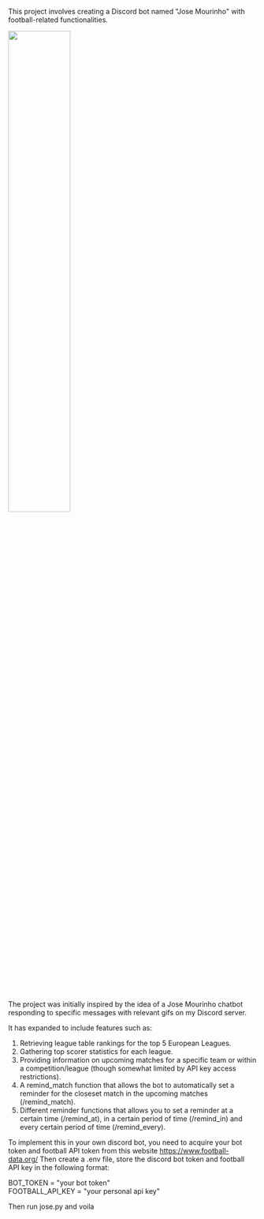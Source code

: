 This project involves creating a Discord bot named "Jose Mourinho" with football-related functionalities. 

<img src="https://github.com/IsThatYouCarl/Jose-Mourinho-discord-bot/assets/90243903/47989d64-7c7b-4bd2-93a0-7b87e0a0d0f9.png" width=50% height=50%>

The project was initially inspired by the idea of a Jose Mourinho chatbot responding to specific messages with relevant gifs on my Discord server.

It has expanded to include features such as:

1. Retrieving league table rankings for the top 5 European Leagues.
2. Gathering top scorer statistics for each league.
3. Providing information on upcoming matches for a specific team or within a competition/league (though somewhat limited by API key access restrictions).
4. A remind_match function that allows the bot to automatically set a reminder for the closeset match in the upcoming matches (/remind_match).
5. Different reminder functions that allows you to set a reminder at a certain time (/remind_at), in a certain period of time (/remind_in) and every certain period of time (/remind_every).  

To implement this in your own discord bot, you need to acquire your bot token and football API token from this website https://www.football-data.org/
Then create a .env file, store the discord bot token and football API key in the following format:

BOT_TOKEN = "your bot token" <br />
FOOTBALL_API_KEY = "your personal api key"

Then run jose.py and voila
